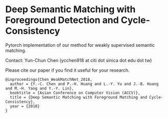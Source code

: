 # Deep Semantic Matching with Foreground Detection and Cycle-Consistency

Pytorch implementation of our method for weakly supervised semantic matching.

Contact: Yun-Chun Chen (ycchen918 at citi dot sinica dot edu dot tw)

Please cite our paper if you find it useful for your research.

```
@inproceedings{Chen_WeakMatchNet_2018,
  author = {Y.-C. Chen and P.-H. Huang and L.-Y. Yu and J.-B. Huang and M.-H. Yang and Y.-Y. Lin},
  booktitle = {Asian Conference on Computer Vision (ACCV)},
  title = {Deep Semantic Matching with Foreground Matching and Cycle-Consistency},
  year = {2018}
}
```
